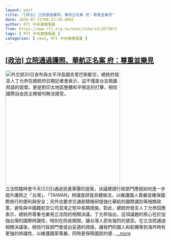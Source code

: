 ```yaml
---
layout: post
title: "[政治] 立院通過護照、華航正名案 府：尊重並樂見"
date: 2020-07-22T06:23:30.000Z
author: RTI 中央廣播電臺
from: https://www.rti.org.tw/news/view/id/2073071
tags: [ RTI 中央廣播電臺 ]
categories: [ news, RTI 中央廣播電臺 ]
---
```

<!--1595399010000-->
[[政治] 立院通過護照、華航正名案 府：尊重並樂見](https://www.rti.org.tw/news/view/id/2073071)
------

<div>
<img src="https://static.rti.org.tw/assets/thumbnails/2019/09/20/20190920000090M.jpg" width="360" alt="外交部20日宣布與太平洋島國吉里巴斯斷交，總統府發言人丁允恭在總統府召開記者會表示，這不僅是台吉兩國邦誼的毀壞，更是對印太地區整體和平穩定的打擊，相信國際自由民主陣營均無法接受。" title="外交部20日宣布與太平洋島國吉里巴斯斷交，總統府發言人丁允恭在總統府召開記者會表示，這不僅是台吉兩國邦誼的毀壞，更是對印太地區整體和平穩定的打擊，相信國際自由民主陣營均無法接受。"><br>立法院臨時會今天(22日)通過民進黨團的提案，決議建請行政部門應就如何進一步提升護照之「台灣」、「TAIWAN」辨識度研提具體做法，以維護國人尊嚴並確保國際旅行的便利與安全；另外也要求交通部積極研提強化華航的國際識別等相關政策，避免與中國籍航空公司混淆之短中長期措施，對此，總統府發言人丁允恭回應表示，總統府尊重也樂見立法院的相關決議。丁允恭指出，這項議題的核心在於加強台灣的國際辨識性，特別在防疫期間，讓台灣人民有強烈的感受。在立法院通過相關決議後，相信行政部門會提出妥適的措施，讓我們的國人和航機等到海外時有更強的辨識性，以維護國家尊嚴，同時更保障國民的便...<a target="_blank" href="https://www.rti.org.tw/news/view/id/2073071">...more</a>
</div>
